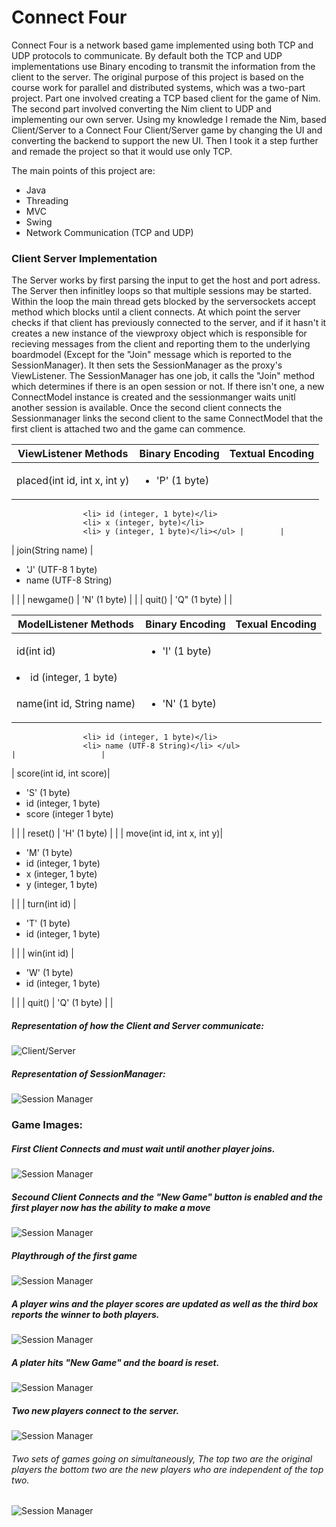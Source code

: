 # Connect Four

Connect Four is a network based game implemented using both TCP and UDP protocols to communicate.
By default both the TCP and UDP implementations use Binary encoding to transmit the information from the client to the server. The original purpose of this project is based on the course work for parallel and distributed systems, which was a two-part project. Part one involved creating a TCP based client for the game of Nim. The second part involved converting the Nim client to UDP and implementing our own server. Using my knowledge I remade the Nim, based Client/Server to a Connect Four Client/Server game by changing the UI and converting the backend to support the new UI. Then I took it a step further and remade the project so that it would use only TCP.

The main points of this project are:
- Java
- Threading
- MVC
- Swing
- Network Communication (TCP and UDP)


### Client Server Implementation

The Server works by first parsing the input to get the host and port adress.
The Server then infinitley loops so that multiple sessions may be started.
Within the loop the main thread gets blocked by the serversockets accept method which blocks until a client connects.
At which point the server checks if that client has previously connected to the server, and if it hasn't it creates a new instance of the
viewproxy object which is responsible for recieving messages from the client and reporting them to the underlying boardmodel (Except for the "Join" message which is reported to the SessionManager).
It then sets the SessionManager as the proxy's ViewListener. The SessionManager has one job, it calls the "Join" method which determines if there is an open session or not. If there isn't one, a new ConnectModel instance is created and the sessionmanger waits unitl another session is available. Once the second client connects the Sessionmanager links the second client to the same ConnectModel that the first client is attached two and the game can commence.

|	ViewListener Methods	|	Binary Encoding		|	Textual Encoding	|
|-------------------------------|-------------------------------|-------------------------------|
| placed(int id, int x, int y)  | <ul> <li>'P' (1 byte)</li>
					<li> id (integer, 1 byte)</li>
					<li> x (integer, byte)</li>
					<li> y (integer, 1 byte)</li></ul> | 		|
|	join(String name)	|	<ul> <li>'J' (UTF-8 1 byte)</li>
					<li> name (UTF-8 String) </li></ul>| 		|
| 	newgame()		|	'N' (1 byte)		|				|
| 	quit()			|	'Q" (1 byte)		|				|


|	ModelListener Methods	|	Binary Encoding		|	Texual Encoding		|
|-------------------------------|-------------------------------|-------------------------------|
|	id(int id)		| <ul> <li>'I' (1 byte)</li>
					<li> id (integer, 1 byte)</li></ul>	|				|
|	name(int id, String name)| <ul> <li> 'N' (1 byte)</li>
					<li> id (integer, 1 byte)</li>
					<li> name (UTF-8 String)</li> </ul>						      |				      |
|	score(int id, int score)| <ul> <li> 'S' (1 byte) </li>
					<li> id (integer, 1 byte)</li>
					<li> score (integer 1 byte)</li> </ul>
				|				|
|	reset()			| 	'H' (1 byte)		|				|
|	move(int id, int x, int y)| <ul> <li> 'M' (1 byte) </li>
					<li> id (integer, 1 byte) </li>
					<li> x (integer, 1 byte) </li>
					<li> y (integer, 1 byte) </li></ul>
				|				|
|	turn(int id)		| <ul>	<li> 'T' (1 byte) </li>
					<li> id (integer, 1 byte) </li></ul>						      |				      |
|	win(int id)		| <ul> <li> 'W'	(1 byte) </li>
					<li> id (integer, 1 byte) </li></ul>
				|				|
|	quit()			| 'Q' (1 byte)				|				|


##### Representation of how the Client and Server communicate:

![Client/Server](https://raw.githubusercontent.com/michaelrinos/Connect-Fout-Client-Server/master/Images/ClSe.png)

##### Representation of SessionManager:

![Session Manager](https://raw.githubusercontent.com/michaelrinos/Connect-Fout-Client-Server/master/Images/SessionManager.png)

### Game Images:

##### First Client Connects and must wait until another player joins.
![Session Manager](https://raw.githubusercontent.com/michaelrinos/Connect-Fout-Client-Server/master/Images/FirstConnect.png)

##### Secound Client Connects and the "New Game" button is enabled and the first player now has the ability to make a move
![Session Manager](https://raw.githubusercontent.com/michaelrinos/Connect-Fout-Client-Server/master/Images/SecoundConnect.png)

##### Playthrough of the first game
![Session Manager](https://raw.githubusercontent.com/michaelrinos/Connect-Fout-Client-Server/master/Images/FirstMove.png)

##### A player wins and the player scores are updated as well as the third box reports the winner to both players.
![Session Manager](https://raw.githubusercontent.com/michaelrinos/Connect-Fout-Client-Server/master/Images/FirstWin.png)

##### A plater hits "New Game" and the board is reset.
![Session Manager](https://raw.githubusercontent.com/michaelrinos/Connect-Fout-Client-Server/master/Images/Reset.png)

##### Two new players connect to the server.
![Session Manager](https://raw.githubusercontent.com/michaelrinos/Connect-Fout-Client-Server/master/Images/TwoGames.png)

###### Two sets of games going on simultaneously, The top two are the original players the bottom two are the new players who are independent of the top two.
![Session Manager](https://raw.githubusercontent.com/michaelrinos/Connect-Fout-Client-Server/master/Images/Moves.png)
